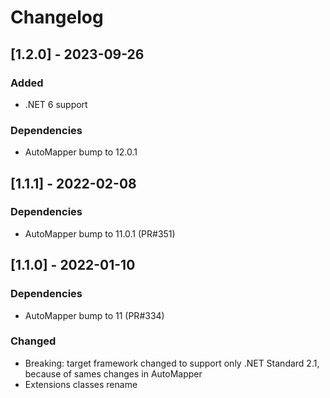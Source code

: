 # Changelog

## [1.2.0] - 2023-09-26

### Added

- .NET 6 support

### Dependencies

- AutoMapper bump to 12.0.1

## [1.1.1] - 2022-02-08

### Dependencies

- AutoMapper bump to 11.0.1 (PR#351)

## [1.1.0] - 2022-01-10

### Dependencies

- AutoMapper bump to 11 (PR#334)

### Changed

- Breaking: target framework changed to support only .NET Standard 2.1, because of sames changes in AutoMapper
- Extensions classes rename
